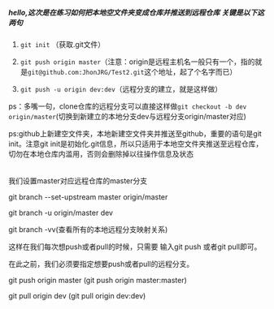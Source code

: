 ##### hello,这次是在练习如何把本地空文件夹变成仓库并推送到远程仓库 关键是以下这两句

 1. ```git init``` （获取.git文件）
 
 2. ```git push origin master```（注意：origin是远程主机名一般只有一个，指的就是```git@github.com:JhonJRG/Test2.git```这个地址，起了个名字而已）

 3. ```git push -u origin dev:dev```（远程分支的建立，就是这样做）
 
 ps：多嘴一句，clone仓库的远程分支可以直接这样做```git checkout -b dev origin/master```(切换到新建立的本地分支dev与远程分支origin/master对应)
 
  ps:github上新建空文件夹，本地新建空文件夹并推送至github，重要的语句是git init。注意git init是初始化.git信息，所以只适用于本地空文件夹推送至远程仓库，切勿在本地仓库内滥用，否则会删除掉以往操作信息及状态
  

######
  我们设置master对应远程仓库的master分支

  git branch --set-upstream master origin/master
  
  git branch -u origin/master dev
  
  git branch -vv(查看所有的本地远程分支映射关系)

  这样在我们每次想push或者pull的时候，只需要 输入git push 或者git pull即可。

  在此之前，我们必须要指定想要push或者pull的远程分支。

  git push origin master (git push origin master:master)

  git pull origin dev (git pull origin dev:dev)
######
